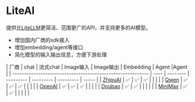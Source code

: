 # LiteAI

提供比[LiteLLM](https://github.com/BerriAI/litellm)更简洁、范围更广的API，并支持更多的AI模型。

- 增加国内厂商的sdk接入
- 增加embedding/agent等接口
- 简化模型的输入输出信息，方便下游处理

| 厂商                                                       | chat | 流式chat | Image输入 | Image输出 | Embedding | Agent |Agent |
| ---------------------------------------------------------- | ---- | -------- | --------- | --------- | --------- | ----- |
| [ZhipuAI](https://open.bigmodel.cn/dev/api#glm-4)             | ✅   | ✅       | ✅        |           |           |       |
| [Qwen](https://help.aliyun.com/zh/dashscope/qwen-api-details) | ✅   | ✅       | ✅        |           |           |       |
| [OpenAI](https://platform.openai.com/docs/guides/chat-completions) | ✅   | ✅       | ✅        |           |           |       |
| [Doubao](https://www.volcengine.com/docs/82379/1263482) | ✅   | ✅       |        |           |           |       |
| [MiniMax](https://www.volcengine.com/docs/82379/1263482) | ✅   | ✅       |        |           |           |       |
